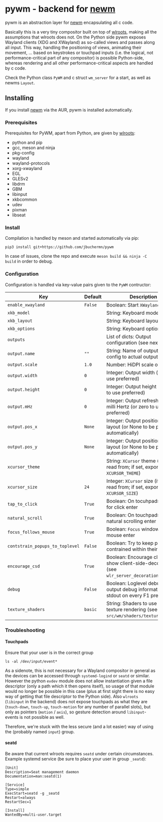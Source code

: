 # pywm - backend for [newm](https://github.com/jbuchermn/newm)

pywm is an abstraction layer for [newm](https://github.com/jbuchermn/newm) encapsulating all c code.

Basically this is a very tiny compositor built on top of [wlroots](https://github.com/swaywm/wlroots), making all the assumptions that wlroots does not. On the Python side pywm exposes Wayland clients (XDG and XWayland) as so-called views and passes along all input. This way, handling the positioning of views, animating their movement, ... based on keystrokes or touchpad inputs (i.e. the logical, not performance-critical part of any compositor) is possible Python-side, whereas rendering and all other performance-critical aspects are handled by c code.

Check the Python class `PyWM` and c struct `wm_server` for a start, as well as newms `Layout`. 


## Installing

If you install [newm](https://github.com/jbuchermn/newm) via the AUR, pywm is installed automatically.

### Prerequisites

Prerequisites for PyWM, apart from Python, are given by [wlroots](https://github.com/swaywm/wlroots):

* python and pip
* gcc, meson and ninja
* pkg-config
* wayland
* wayland-protocols
* xorg-xwayland
* EGL
* GLESv2
* libdrm
* GBM
* libinput
* xkbcommon
* udev
* pixman
* libseat

### Install

Compilation is handled by meson and started automatically via pip:

```
pip3 install git+https://github.com/jbuchermn/pywm
```

In case of issues, clone the repo and execute `meson build && ninja -C build` in order to debug.

### Configuration

Configuration is handled via key-value pairs given to the `PyWM` contructor:

| Key                             | Default | Description                                                                                      |
|---------------------------------|---------|--------------------------------------------------------------------------------------------------|
| `enable_xwayland`               | `False` | Boolean: Start `XWayland`                                                                        |
| `xkb_model`                     |         | String: Keyboard model (`xkb`)                                                                   |
| `xkb_layout`                    |         | String: Keyboard layout (`xkb`)                                                                  |
| `xkb_options`                   |         | String: Keyboard options (`xkb`)                                                                 |
| `outputs`                       |         | List of dicts: Output configuration (see next lines)                                             |
| `output.name`                   | `""`    | String: Name of output to attach config to actual output                                         |
| `output.scale`                  | `1.0`   | Number: HiDPI scale of output                                                                    |
| `output.width`                  | `0`     | Integer: Output width (or zero to use preferred)                                                 |
| `output.height`                 | `0`     | Integer: Output height (or zero to use preferred)                                                |
| `output.mHz`                    | `0`     | Integer: Output refresh rate in milli Hertz (or zero to use preferred)                           |
| `output.pos_x`                  | `None`  | Integer: Output position x in layout (or None to be placed automatically)                        |
| `output.pos_y`                  | `None`  | Integer: Output position y in layout (or None to be placed automatically)                        |
| `xcursor_theme`                 |         | String: `XCursor` theme (if not set, read from; if set, exported to `XCURSOR_THEME`)             |
| `xcursor_size`                  | `24`    | Integer: `XCursor` size  (if not set, read from; if set, exported to `XCURSOR_SIZE`)             |
| `tap_to_click`                  | `True`  | Boolean: On tocuhpads use tap for click enter                                                    |
| `natural_scroll`                | `True`  | Boolean: On touchpads use natural scrolling enter                                                |
| `focus_follows_mouse`           | `True`  | Boolean: `Focus` window upon mouse enter                                                         |
| `contstrain_popups_to_toplevel` | `False` | Boolean: Try to keep popups contrained within their window                                       |
| `encourage_csd`                 | `True`  | Boolean: Encourage clients to show client-side-decorations (see `wlr_server_decoration_manager`) |
| `debug`                         | `False` | Boolean: Loglevel debug plus output debug information to stdout on every F1 press                |
| `texture_shaders`               | `basic` | String: Shaders to use for texture rendering (see `src/wm/shaders/texture`)                      |


### Troubleshooting

#### Touchpads

Ensure that your user is in the correct group

```
ls -al /dev/input/event*
```

As a sidenote, this is not necessary for a Wayland compositor in general as the devices can be accessed through `systemd-logind` or `seatd` or similar.
However the python `evdev` module does not allow instantiation given a file descriptor (only a path which it then opens itself),
so usage of that module would no longer be possible in this case (plus at first sight there is no easy way of getting that file descriptor to the 
Python side). Also `wlroots` (`libinput` in the backend) does not expose touchpads as what they are (`touch-down`, `touch-up`, `touch-motion` for any
number of parallel slots), but only as pointers (`motion` / `axis`), so gesture detection around `libinput`-events is not possible as well.

Therefore, we're stuck with the less secure (and a lot easier) way of using the (probably named `input`) group.

#### seatd

Be aware that current wlroots requires `seatd` under certain circumstances. Example systemd service (be sure to place your user in group `_seatd`):

```
[Unit]
Description=Seat management daemon
Documentation=man:seatd(1)

[Service]
Type=simple
ExecStart=seatd -g _seatd
Restart=always
RestartSec=1

[Install]
WantedBy=multi-user.target
```
